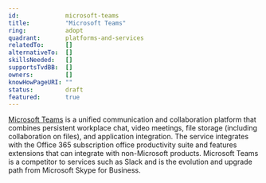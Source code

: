 ```yaml
---
id:				microsoft-teams
title:       	"Microsoft Teams"
ring:        	adopt
quadrant:    	platforms-and-services
relatedTo:		[]
alternativeTo:	[]
skillsNeeded:	[]
supportsTvdBB:	[]
owners:         []
knowHowPageURI:	""  
status:			draft
featured:       true
---
```


[Microsoft Teams](https://www.microsoft.com/en-us/microsoft-365/microsoft-teams/group-chat-software) is a unified communication and collaboration platform that combines persistent workplace chat, video meetings, file storage (including collaboration on files), and application integration. The service integrates with the Office 365 subscription office productivity suite and features extensions that can integrate with non-Microsoft products. Microsoft Teams is a competitor to services such as Slack and is the evolution and upgrade path from Microsoft Skype for Business.
